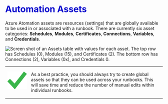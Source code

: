 <h1><strong><span style="color: #0000CD;">Automation Assets</span></strong></h1>

Azure Atomation assets are resources (settings) that are globally available to be used in or associated with a runbook. There are currently six asset categories: **Schedules**, **Modules**, **Certificates**, **Connections**, **Variables**, and **Credentials**.

![Screen shot of an Assets table with values for each asset. The top row has Schedules (0), Modules (15), and Certificates (2). The bottom row has Connections (2), Variables (0x), and Credentials 0.](../../Linked_Image_Files/1.4.1.png)

<table border="0" cellpadding="0">
<tbody>
<tr>
<td valign="top" width="15%"> 

![Checkmark]( ../../Linked_Image_Files/checkmark.png)

 </td>
<td valign="top"> 

As a best practice, you should always try to create global assets so that they can be used across your runbooks. This will save time and reduce the number of manual edits within individual runbooks. 

 </td>
</tr>
</tbody>
</table>